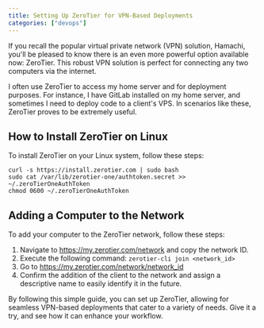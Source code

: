 ```yaml
---
title: Setting Up ZeroTier for VPN-Based Deployments
categories: ["devops"]
---
```


If you recall the popular virtual private network (VPN) solution, Hamachi, you'll be pleased to know there is an even more powerful option available now: ZeroTier. This robust VPN solution is perfect for connecting any two computers via the internet.

I often use ZeroTier to access my home server and for deployment purposes. For instance, I have GitLab installed on my home server, and sometimes I need to deploy code to a client's VPS. In scenarios like these, ZeroTier proves to be extremely useful.

## How to Install ZeroTier on Linux

To install ZeroTier on your Linux system, follow these steps:

```shell
curl -s https://install.zerotier.com | sudo bash
sudo cat /var/lib/zerotier-one/authtoken.secret >> ~/.zeroTierOneAuthToken
chmod 0600 ~/.zeroTierOneAuthToken
```

## Adding a Computer to the Network

To add your computer to the ZeroTier network, follow these steps:

1. Navigate to <https://my.zerotier.com/network> and copy the network ID.
2. Execute the following command: `zerotier-cli join <network_id>`
3. Go to <https://my.zerotier.com/network/network_id>
4. Confirm the addition of the client to the network and assign a descriptive name to easily identify it in the future.

By following this simple guide, you can set up ZeroTier, allowing for seamless VPN-based deployments that cater to a variety of needs. Give it a try, and see how it can enhance your workflow.